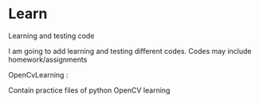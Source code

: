 # Learn
Learning and testing code

I am going to add learning and testing different codes.
Codes may include homework/assignments

OpenCvLearning :

Contain practice files of python OpenCV learning  
